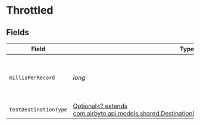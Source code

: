 # Throttled


## Fields

| Field                                                                                                                                                                 | Type                                                                                                                                                                  | Required                                                                                                                                                              | Description                                                                                                                                                           |
| --------------------------------------------------------------------------------------------------------------------------------------------------------------------- | --------------------------------------------------------------------------------------------------------------------------------------------------------------------- | --------------------------------------------------------------------------------------------------------------------------------------------------------------------- | --------------------------------------------------------------------------------------------------------------------------------------------------------------------- |
| `millisPerRecord`                                                                                                                                                     | *long*                                                                                                                                                                | :heavy_check_mark:                                                                                                                                                    | Number of milli-second to pause in between records.                                                                                                                   |
| `testDestinationType`                                                                                                                                                 | [Optional<? extends com.airbyte.api.models.shared.DestinationDevNullSchemasTestDestinationType>](../../models/shared/DestinationDevNullSchemasTestDestinationType.md) | :heavy_minus_sign:                                                                                                                                                    | N/A                                                                                                                                                                   |